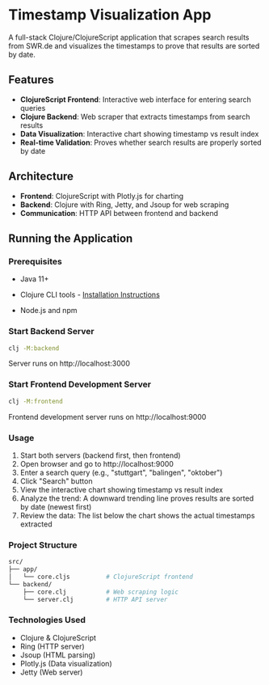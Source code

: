 # Timestamp Visualization App

A full-stack Clojure/ClojureScript application that scrapes search results from SWR.de and visualizes the timestamps to prove that results are sorted by date.

## Features

- **ClojureScript Frontend**: Interactive web interface for entering search queries
- **Clojure Backend**: Web scraper that extracts timestamps from search results
- **Data Visualization**: Interactive chart showing timestamp vs result index
- **Real-time Validation**: Proves whether search results are properly sorted by date

## Architecture

- **Frontend**: ClojureScript with Plotly.js for charting
- **Backend**: Clojure with Ring, Jetty, and Jsoup for web scraping
- **Communication**: HTTP API between frontend and backend

## Running the Application

### Prerequisites

- Java 11+
- Clojure CLI tools - [Installation Instructions](https://clojure.org/guides/install_clojure)

- Node.js and npm

### Start Backend Server

```bash
clj -M:backend
```

Server runs on http://localhost:3000

### Start Frontend Development Server

```bash
clj -M:frontend
```

Frontend development server runs on http://localhost:9000

### Usage

1. Start both servers (backend first, then frontend)
2. Open browser and go to http://localhost:9000
3. Enter a search query (e.g., "stuttgart", "balingen", "oktober")
4. Click "Search" button
5. View the interactive chart showing timestamp vs result index
6. Analyze the trend: A downward trending line proves results are sorted by date (newest first)
7. Review the data: The list below the chart shows the actual timestamps extracted

### Project Structure

```bash
src/
├── app/
│   └── core.cljs          # ClojureScript frontend
└── backend/
    ├── core.clj           # Web scraping logic
    └── server.clj         # HTTP API server
```

### Technologies Used

- Clojure & ClojureScript
- Ring (HTTP server)
- Jsoup (HTML parsing)
- Plotly.js (Data visualization)
- Jetty (Web server)
